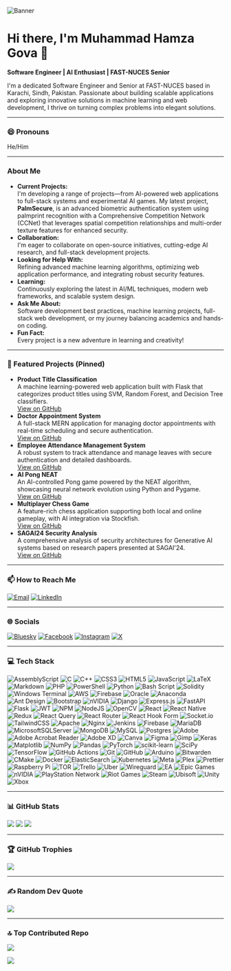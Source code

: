 <!-- Banner -->
![Banner](https://placehold.co/1200x300/0D1117/FFFFFF?text=Muhammad+Hamza+Gova&font=Open+Sans&font_size=69)

# Hi there, I'm Muhammad Hamza Gova 👋
**Software Engineer | AI Enthusiast | FAST-NUCES Senior**

I'm a dedicated Software Engineer and Senior at FAST-NUCES based in Karachi, Sindh, Pakistan. Passionate about building scalable applications and exploring innovative solutions in machine learning and web development, I thrive on turning complex problems into elegant solutions.

---

### 😄 Pronouns
He/Him

---

### About Me
- **Current Projects:**  
  I'm developing a range of projects—from AI-powered web applications to full-stack systems and experimental AI games. My latest project, **PalmSecure**, is an advanced biometric authentication system using palmprint recognition with a Comprehensive Competition Network (CCNet) that leverages spatial competition relationships and multi-order texture features for enhanced security.
- **Collaboration:**  
  I'm eager to collaborate on open-source initiatives, cutting-edge AI research, and full-stack development projects.
- **Looking for Help With:**  
  Refining advanced machine learning algorithms, optimizing web application performance, and integrating robust security features.
- **Learning:**  
  Continuously exploring the latest in AI/ML techniques, modern web frameworks, and scalable system design.
- **Ask Me About:**  
  Software development best practices, machine learning projects, full-stack web development, or my journey balancing academics and hands-on coding.
- **Fun Fact:**  
  Every project is a new adventure in learning and creativity!

---

### 🚀 Featured Projects (Pinned)
- **Product Title Classification**  
  A machine learning-powered web application built with Flask that categorizes product titles using SVM, Random Forest, and Decision Tree classifiers.  
  [View on GitHub](https://github.com/muhammadhamzagova666/product-title-classification)
- **Doctor Appointment System**  
  A full-stack MERN application for managing doctor appointments with real-time scheduling and secure authentication.  
  [View on GitHub](https://github.com/muhammadhamzagova666/doctor-appointment-system)
- **Employee Attendance Management System**  
  A robust system to track attendance and manage leaves with secure authentication and detailed dashboards.  
  [View on GitHub](https://github.com/muhammadhamzagova666/employee-attendance-management-system)
- **AI Pong NEAT**  
  An AI-controlled Pong game powered by the NEAT algorithm, showcasing neural network evolution using Python and Pygame.  
  [View on GitHub](https://github.com/muhammadhamzagova666/ai-pong-neat)
- **Multiplayer Chess Game**  
  A feature-rich chess application supporting both local and online gameplay, with AI integration via Stockfish.  
  [View on GitHub](https://github.com/muhammadhamzagova666/multiplayer-chess-game)
- **SAGAI24 Security Analysis**  
  A comprehensive analysis of security architectures for Generative AI systems based on research papers presented at SAGAI'24.  
  [View on GitHub](https://github.com/muhammadhamzagova666/SAGAI24-Security-Analysis)

---

### 📫 How to Reach Me
[![Email](https://img.shields.io/badge/Email-D14836?style=flat-square&logo=gmail&logoColor=white)](mailto:mhgb14@gmail.com)
[![LinkedIn](https://img.shields.io/badge/LinkedIn-%230077B5?style=flat-square&logo=linkedin&logoColor=white)](https://www.linkedin.com/in/muhammadhamzagova666)

---

### 🌐 Socials
[![Bluesky](https://img.shields.io/badge/bluesky-0285FF?style=flat-square&logo=bluesky&logoColor=%23FFFFFF)](https://bsky.app/profile/hamzagova666.bsky.social)
[![Facebook](https://img.shields.io/badge/Facebook-%231877F2?style=flat-square&logo=Facebook&logoColor=white)](https://facebook.com/muhammadhamzagova666)
[![Instagram](https://img.shields.io/badge/Instagram-%23E4405F?style=flat-square&logo=Instagram&logoColor=white)](https://instagram.com/hamzagova666)
[![X](https://img.shields.io/badge/X-black?style=flat-square&logo=X&logoColor=white)](https://x.com/hamzagova666)

---

### 💻 Tech Stack
<!-- (Icons below are arranged in a responsive grid) -->
![AssemblyScript](https://img.shields.io/badge/AssemblyScript-000000?style=flat-square&logo=assemblyscript&logoColor=white)
![C](https://img.shields.io/badge/C-00599C?style=flat-square&logo=c&logoColor=white)
![C++](https://img.shields.io/badge/C++-00599C?style=flat-square&logo=c%2B%2B&logoColor=white)
![CSS3](https://img.shields.io/badge/CSS3-1572B6?style=flat-square&logo=css3&logoColor=white)
![HTML5](https://img.shields.io/badge/HTML5-E34F26?style=flat-square&logo=html5&logoColor=white)
![JavaScript](https://img.shields.io/badge/JavaScript-323330?style=flat-square&logo=javascript&logoColor=F7DF1E)
![LaTeX](https://img.shields.io/badge/LaTeX-008080?style=flat-square&logo=latex&logoColor=white)
![Markdown](https://img.shields.io/badge/Markdown-000000?style=flat-square&logo=markdown&logoColor=white)
![PHP](https://img.shields.io/badge/PHP-777BB4?style=flat-square&logo=php&logoColor=white)
![PowerShell](https://img.shields.io/badge/PowerShell-5391FE?style=flat-square&logo=powershell&logoColor=white)
![Python](https://img.shields.io/badge/Python-3670A0?style=flat-square&logo=python&logoColor=ffdd54)
![Bash Script](https://img.shields.io/badge/Bash_Script-121011?style=flat-square&logo=gnu-bash&logoColor=white)
![Solidity](https://img.shields.io/badge/Solidity-363636?style=flat-square&logo=solidity&logoColor=white)
![Windows Terminal](https://img.shields.io/badge/Windows_Terminal-4D4D4D?style=flat-square&logo=windows-terminal&logoColor=white)
![AWS](https://img.shields.io/badge/AWS-FF9900?style=flat-square&logo=amazon-aws&logoColor=white)
![Firebase](https://img.shields.io/badge/Firebase-039BE5?style=flat-square&logo=firebase)
![Oracle](https://img.shields.io/badge/Oracle-F80000?style=flat-square&logo=oracle&logoColor=white)
![Anaconda](https://img.shields.io/badge/Anaconda-44A833?style=flat-square&logo=anaconda&logoColor=white)
![Ant Design](https://img.shields.io/badge/Ant_Design-0170FE?style=flat-square&logo=ant-design&logoColor=white)
![Bootstrap](https://img.shields.io/badge/Bootstrap-8511FA?style=flat-square&logo=bootstrap&logoColor=white)
![nVIDIA](https://img.shields.io/badge/CUDA-000000?style=flat-square&logo=nVIDIA&logoColor=green)
![Django](https://img.shields.io/badge/Django-092E20?style=flat-square&logo=django&logoColor=white)
![Express.js](https://img.shields.io/badge/Express.js-404d59?style=flat-square&logo=express&logoColor=61DAFB)
![FastAPI](https://img.shields.io/badge/FastAPI-005571?style=flat-square&logo=fastapi)
![Flask](https://img.shields.io/badge/Flask-000000?style=flat-square&logo=flask&logoColor=white)
![JWT](https://img.shields.io/badge/JWT-black?style=flat-square&logo=JSON%20web%20tokens)
![NPM](https://img.shields.io/badge/NPM-CB3837?style=flat-square&logo=npm&logoColor=white)
![NodeJS](https://img.shields.io/badge/Node.js-6DA55F?style=flat-square&logo=node.js&logoColor=white)
![OpenCV](https://img.shields.io/badge/OpenCV-white?style=flat-square&logo=opencv&logoColor=white)
![React](https://img.shields.io/badge/React-20232A?style=flat-square&logo=react&logoColor=61DAFB)
![React Native](https://img.shields.io/badge/React_Native-20232A?style=flat-square&logo=react&logoColor=61DAFB)
![Redux](https://img.shields.io/badge/Redux-593d88?style=flat-square&logo=redux&logoColor=white)
![React Query](https://img.shields.io/badge/React_Query-FF4154?style=flat-square&logo=reactquery&logoColor=white)
![React Router](https://img.shields.io/badge/React_Router-CA4245?style=flat-square&logo=react-router&logoColor=white)
![React Hook Form](https://img.shields.io/badge/React_Hook_Form-EC5990?style=flat-square&logo=reacthookform&logoColor=white)
![Socket.io](https://img.shields.io/badge/Socket.io-black?style=flat-square&logo=socket.io&badgeColor=010101)
![TailwindCSS](https://img.shields.io/badge/TailwindCSS-38B2AC?style=flat-square&logo=tailwind-css&logoColor=white)
![Apache](https://img.shields.io/badge/Apache-D42029?style=flat-square&logo=apache&logoColor=white)
![Nginx](https://img.shields.io/badge/Nginx-009639?style=flat-square&logo=nginx&logoColor=white)
![Jenkins](https://img.shields.io/badge/Jenkins-2C5263?style=flat-square&logo=jenkins&logoColor=white)
![Firebase](https://img.shields.io/badge/Firebase-A08021?style=flat-square&logo=firebase&logoColor=ffcd34)
![MariaDB](https://img.shields.io/badge/MariaDB-003545?style=flat-square&logo=mariadb&logoColor=white)
![MicrosoftSQLServer](https://img.shields.io/badge/Microsoft_SQL_Server-CC2927?style=flat-square&logo=microsoftsqlserver&logoColor=white)
![MongoDB](https://img.shields.io/badge/MongoDB-4ea94b?style=flat-square&logo=mongodb&logoColor=white)
![MySQL](https://img.shields.io/badge/MySQL-4479A1?style=flat-square&logo=mysql&logoColor=white)
![Postgres](https://img.shields.io/badge/Postgres-316192?style=flat-square&logo=postgresql&logoColor=white)
![Adobe](https://img.shields.io/badge/Adobe-FF0000?style=flat-square&logo=adobe&logoColor=white)
![Adobe Acrobat Reader](https://img.shields.io/badge/Adobe_Acrobat_Reader-EC1C24?style=flat-square&logo=AdobeAcrobatReader&logoColor=white)
![Adobe XD](https://img.shields.io/badge/Adobe_XD-470137?style=flat-square&logo=Adobe-XD&logoColor=FF61F6)
![Canva](https://img.shields.io/badge/Canva-00C4CC?style=flat-square&logo=Canva&logoColor=white)
![Figma](https://img.shields.io/badge/Figma-F24E1E?style=flat-square&logo=figma&logoColor=white)
![Gimp](https://img.shields.io/badge/Gimp-657D8B?style=flat-square&logo=gimp&logoColor=FFFFFF)
![Keras](https://img.shields.io/badge/Keras-D00000?style=flat-square&logo=keras&logoColor=white)
![Matplotlib](https://img.shields.io/badge/Matplotlib-white?style=flat-square&logo=matplotlib&logoColor=black)
![NumPy](https://img.shields.io/badge/NumPy-013243?style=flat-square&logo=numpy&logoColor=white)
![Pandas](https://img.shields.io/badge/Pandas-150458?style=flat-square&logo=pandas&logoColor=white)
![PyTorch](https://img.shields.io/badge/PyTorch-EE4C2C?style=flat-square&logo=pytorch&logoColor=white)
![scikit-learn](https://img.shields.io/badge/scikit--learn-F7931E?style=flat-square&logo=scikit-learn&logoColor=white)
![SciPy](https://img.shields.io/badge/SciPy-0C55A5?style=flat-square&logo=scipy&logoColor=white)
![TensorFlow](https://img.shields.io/badge/TensorFlow-FF6F00?style=flat-square&logo=tensorflow&logoColor=white)
![GitHub Actions](https://img.shields.io/badge/GitHub_Actions-2671E5?style=flat-square&logo=githubactions&logoColor=white)
![Git](https://img.shields.io/badge/Git-F05033?style=flat-square&logo=git&logoColor=white)
![GitHub](https://img.shields.io/badge/GitHub-121011?style=flat-square&logo=github&logoColor=white)
![Arduino](https://img.shields.io/badge/Arduino-00979D?style=flat-square&logo=Arduino&logoColor=white)
![Bitwarden](https://img.shields.io/badge/Bitwarden-175DDC?style=flat-square&logo=bitwarden&logoColor=white)
![CMake](https://img.shields.io/badge/CMake-008FBA?style=flat-square&logo=cmake&logoColor=white)
![Docker](https://img.shields.io/badge/Docker-0db7ed?style=flat-square&logo=docker&logoColor=white)
![ElasticSearch](https://img.shields.io/badge/ElasticSearch-005571?style=flat-square&logo=elasticsearch)
![Kubernetes](https://img.shields.io/badge/Kubernetes-326ce5?style=flat-square&logo=kubernetes&logoColor=white)
![Meta](https://img.shields.io/badge/Meta-0467DF?style=flat-square&logo=Meta&logoColor=white)
![Plex](https://img.shields.io/badge/Plex-E5A00D?style=flat-square&logo=plex&logoColor=white)
![Prettier](https://img.shields.io/badge/Prettier-F7B93E?style=flat-square&logo=prettier&logoColor=black)
![Raspberry Pi](https://img.shields.io/badge/Raspberry_Pi-C51A4A?style=flat-square&logo=Raspberry-Pi)
![TOR](https://img.shields.io/badge/TOR-7E4798?style=flat-square&logo=tor-project&logoColor=white)
![Trello](https://img.shields.io/badge/Trello-026AA7?style=flat-square&logo=Trello&logoColor=white)
![Uber](https://img.shields.io/badge/Uber-000000?style=flat-square&logo=Uber&logoColor=white)
![Wireguard](https://img.shields.io/badge/Wireguard-88171A?style=flat-square&logo=wireguard&logoColor=white)
![EA](https://img.shields.io/badge/EA-000000?style=flat-square&logo=ea&logoColor=white)
![Epic Games](https://img.shields.io/badge/Epic_Games-313131?style=flat-square&logo=epicgames&logoColor=white)
![nVIDIA](https://img.shields.io/badge/nVIDIA-76B900?style=flat-square&logo=nVIDIA&logoColor=white)
![PlayStation Network](https://img.shields.io/badge/PSN-0070D1?style=flat-square&logo=Playstation&logoColor=white)
![Riot Games](https://img.shields.io/badge/Riot_Games-D32936?style=flat-square&logo=riotgames&logoColor=white)
![Steam](https://img.shields.io/badge/Steam-000000?style=flat-square&logo=steam&logoColor=white)
![Ubisoft](https://img.shields.io/badge/Ubisoft-F5F5F5?style=flat-square&logo=Ubisoft&logoColor=black)
![Unity](https://img.shields.io/badge/Unity-000000?style=flat-square&logo=unity&logoColor=white)
![Xbox](https://img.shields.io/badge/Xbox-107C10?style=flat-square&logo=xbox&logoColor=white)

---

### 📊 GitHub Stats
![](https://github-readme-stats.vercel.app/api?username=muhammadhamzagova666&theme=dark&hide_border=false)
![](https://github-readme-streak-stats.herokuapp.com/?user=muhammadhamzagova666&theme=dark&hide_border=false)
![](https://github-readme-stats.vercel.app/api/top-langs/?username=muhammadhamzagova666&theme=dark&hide_border=false&layout=compact)

---

### 🏆 GitHub Trophies
![](https://github-profile-trophy.vercel.app/?username=muhammadhamzagova666&theme=radical&no-frame=false&no-bg=false&margin-w=4)

---

### ✍️ Random Dev Quote
![](https://quotes-github-readme.vercel.app/api?type=horizontal&theme=radical)

---

### 🔝 Top Contributed Repo
![](https://github-contributor-stats.vercel.app/api?username=muhammadhamzagova666&limit=5&theme=dark&combine_all_yearly_contributions=true)

[![](https://visitcount.itsvg.in/api?id=muhammadhamzagova666&icon=0&color=0)](https://visitcount.itsvg.in)
